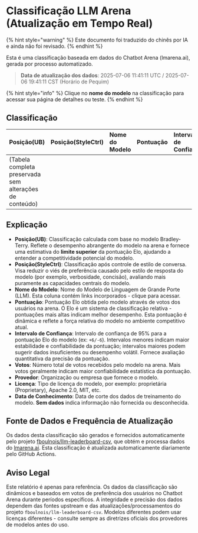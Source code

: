 # Classificação LLM Arena (Atualização em Tempo Real)


{% hint style="warning" %}
Este documento foi traduzido do chinês por IA e ainda não foi revisado.
{% endhint %}




Esta é uma classificação baseada em dados do Chatbot Arena (lmarena.ai), gerada por processo automatizado.

> **Data de atualização dos dados**: 2025-07-06 11:41:11 UTC / 2025-07-06 19:41:11 CST (Horário de Pequim)

{% hint style="info" %}
Clique no **nome do modelo** na classificação para acessar sua página de detalhes ou teste.
{% endhint %}

## Classificação

| Posição(UB) | Posição(StyleCtrl) | Nome do Modelo                                                                                                                         | Pontuação | Intervalo de Confiança | Votos     | Provedor                 | Licença                 | Data de Conhecimento |
|:---|:---|:---|:---|:---|:---|:---|:---|:---|
| (Tabela completa preservada sem alterações de conteúdo) |

## Explicação

- **Posição(UB)**: Classificação calculada com base no modelo Bradley-Terry. Reflete o desempenho abrangente do modelo na arena e fornece uma estimativa do **limite superior** da pontuação Elo, ajudando a entender a competitividade potencial do modelo.
- **Posição(StyleCtrl)**: Classificação após controle de estilo de conversa. Visa reduzir o viés de preferência causado pelo estilo de resposta do modelo (por exemplo, verbosidade, concisão), avaliando mais puramente as capacidades centrais do modelo.
- **Nome do Modelo**: Nome do Modelo de Linguagem de Grande Porte (LLM). Esta coluna contém links incorporados - clique para acessar.
- **Pontuação**: Pontuação Elo obtida pelo modelo através de votos dos usuários na arena. O Elo é um sistema de classificação relativa - pontuações mais altas indicam melhor desempenho. Esta pontuação é dinâmica e reflete a força relativa do modelo no ambiente competitivo atual.
- **Intervalo de Confiança**: Intervalo de confiança de 95% para a pontuação Elo do modelo (ex: `+6/-6`). Intervalos menores indicam maior estabilidade e confiabilidade da pontuação; intervalos maiores podem sugerir dados insuficientes ou desempenho volátil. Fornece avaliação quantitativa da precisão da pontuação.
- **Votos**: Número total de votos recebidos pelo modelo na arena. Mais votos geralmente indicam maior confiabilidade estatística da pontuação.
- **Provedor**: Organização ou empresa que fornece o modelo.
- **Licença**: Tipo de licença do modelo, por exemplo: proprietária (Proprietary), Apache 2.0, MIT, etc.
- **Data de Conhecimento**: Data de corte dos dados de treinamento do modelo. **Sem dados** indica informação não fornecida ou desconhecida.

## Fonte de Dados e Frequência de Atualização

Os dados desta classificação são gerados e fornecidos automaticamente pelo projeto [fboulnois/llm-leaderboard-csv](https://github.com/fboulnois/llm-leaderboard-csv), que obtém e processa dados do [lmarena.ai](https://lmarena.ai/). Esta classificação é atualizada automaticamente diariamente pelo GitHub Actions.

## Aviso Legal

Este relatório é apenas para referência. Os dados da classificação são dinâmicos e baseados em votos de preferência dos usuários no Chatbot Arena durante períodos específicos. A integridade e precisão dos dados dependem das fontes upstream e das atualizações/processamentos do projeto `fboulnois/llm-leaderboard-csv`. Modelos diferentes podem usar licenças diferentes - consulte sempre as diretrizes oficiais dos provedores de modelos antes do uso.